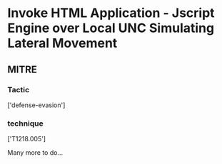 # Invoke HTML Application - Jscript Engine over Local UNC Simulating Lateral Movement

## MITRE

### Tactic
['defense-evasion']

### technique
['T1218.005']

Many more to do...
